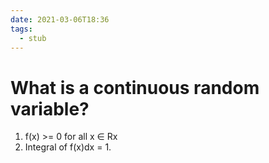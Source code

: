 ```yaml
---
date: 2021-03-06T18:36
tags: 
  - stub
---
```


# What is a continuous random variable?

1. f(x) >= 0 for all x ∈ Rx
2. Integral of f(x)dx = 1.
